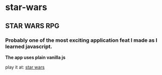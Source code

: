 # star-wars
## STAR WARS RPG
### Probably one of the most exciting application feat I made as I learned javascript.  
**The app uses plain vanilla js**


play it at: [star wars]( https://iamgiel.github.io/star-wars/)